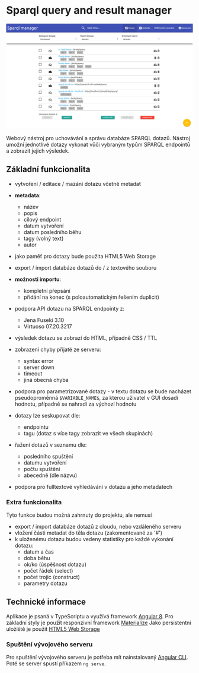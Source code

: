 # Sparql query and result manager

![Browser](https://github.com/stechy1/sparql-query-manager/blob/master/img/sparql_browser.png)

Webový nástroj pro uchovávání a správu databáze SPARQL dotazů. 
Nástroj umožní jednotlivé dotazy vykonat vůči vybraným typům 
SPARQL endpointů a zobrazit jejich výsledek.

## Základní funkcionalita
- vytvoření / editace / mazání dotazu včetně metadat

- **metadata**: 
  - název
  - popis
  - cílový endpoint
  - datum vytvoření
  - datum posledního běhu
  - tagy (volný text)
  - autor
- jako paměť pro dotazy bude použita HTML5 Web Storage
- export / import databáze dotazů do / z textového souboru

- **možnosti importu**:
  - kompletní přepsání
  - přidání na konec (s poloautomatickým řešením duplicit)
- podpora API dotazu na SPARQL endpointy z:
  - Jena Fuseki 3.10
  - Virtuoso 07.20.3217
- výsledek dotazu se zobrazí do HTML, případně CSS / TTL
- zobrazení chyby přijaté ze serveru:
  - syntax error
  - server down
  - timeout
  - jiná obecná chyba
- podpora pro parametrizované dotazy - v textu dotazu se bude nacházet pseudoproměnná `$VARIABLE_NAME$`, za kterou uživatel v GUI dosadí hodnotu, případně se nahradí za výchozí hodnotu
- dotazy lze seskupovat dle:
  - endpointu
  - tagu (dotaz s více tagy zobrazit ve všech skupinách)
- řažení dotazů v seznamu dle:
  - posledního spuštění
  - datumu vytvoření
  - počtu spuštění
  - abecedně (dle názvu)
- podpora pro fulltextové vyhledávání v dotazu a jeho metadatech

### Extra funkcionalita
Tyto funkce budou možná zahrnuty do projektu, ale nemusí

- export / import databáze dotazů z cloudu, nebo vzdáleného serveru
- vložení části metadat do těla dotazu (zakomentované za '#')
- k uloženému dotazu budou vedeny statistiky pro každé vykonání dotazu:
  - datum a čas
  - doba běhu
  - ok/ko (úspěšnost dotazu)
  - počet řádek (select)
  - počet trojic (construct)
  - parametry dotazu

## Technické informace
Aplikace je psaná v TypeScriptu a využívá framework [Angular 8](https://angular.io/).
Pro základní styly je použit responzivní framework [Materialize](https://materializecss.com/)
Jako persistentní uložiště je použit [HTML5 Web Storage](https://www.w3schools.com/HTML/html5_webstorage.asp)

### Spuštění vývojového serveru
Pro spuštění vývojového serveru je potřeba mít nainstalovaný [Angular CLI](https://cli.angular.io/).
Poté se server spustí příkazem `ng serve`.
